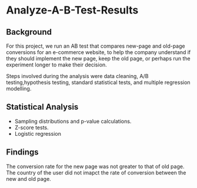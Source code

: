 # Analyze-A-B-Test-Results

## Background

For this project, we run an AB test that compares new-page and old-page conversions for an e-commerce website, to help the company understand if they should implement the new page, keep the old page, or perhaps run the experiment longer to make their decision. 

Steps involved during the analysis were data cleaning, A/B testing,hypothesis testing, standard statistical tests, and multiple regression modelling.

## Statistical Analysis

  *  Sampling distributions and p-value calculations.
  *  Z-score tests.
  *  Logistic regression
 

## Findings
The conversion rate for the new page was not greater to that of old page.
The country of the user did not imapct the rate of conversion between the new and old page.
